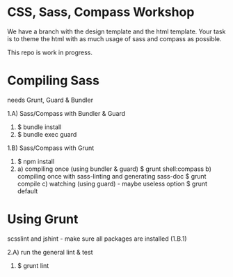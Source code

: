 # CSS, Sass, Compass Workshop
We have a branch with the design template and the html template.
Your task is to theme the html with as much usage of sass and compass as possible.

This repo is work in progress.

# Compiling Sass
needs Grunt, Guard & Bundler

1.A) Sass/Compass with Bundler & Guard
  1. $ bundle install
  2. $ bundle exec guard

1.B) Sass/Compass with Grunt
  1. $ npm install
  2.
     a) compiling once (using bundler & guard)
        $ grunt shell:compass
     b) compiling once with sass-linting and generating sass-doc
        $ grunt compile
     c) watching (using guard) - maybe useless option
        $ grunt default



# Using Grunt
scsslint and jshint - make sure all packages are installed (1.B.1)

2.A) run the general lint & test
  1. $ grunt lint
